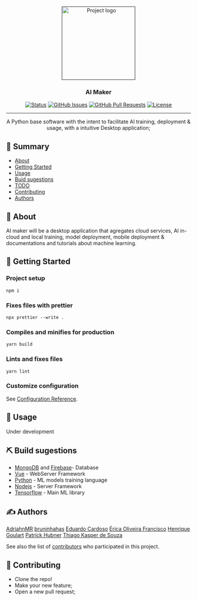 <p align="center">
  <a href="" rel="noopener">
 <img width=200px src="https://user-images.githubusercontent.com/83460816/188367621-2e70843d-1d39-4726-9ba1-a9fa8ce33c8f.png" alt="Project logo"></a>
</p>

<h3 align="center">AI Maker</h3>

<div align="center">

[![Status](https://img.shields.io/badge/status-active-success.svg)]()
[![GitHub Issues](https://img.shields.io/github/issues/ThiagoKS-7/AI-maker.svg)](https://github.com/ThiagoKS-7/AI-maker/issues)
[![GitHub Pull Requests](https://img.shields.io/github/issues-pr/ThiagoKS-7/AI-maker.svg)](https://github.com/ThiagoKS-7/AI-maker/pulls)
[![License](https://img.shields.io/badge/license-MIT-blue.svg)](/LICENSE)

</div>

---

<p align="center"> A Python base software with the intent to facilitate AI training, deployment & usage, with a intuitive Desktop application;
    <br> 
</p>

## 📝 Summary

- [About](#about)
- [Getting Started](#getting_started)
- [Usage](#usage)
- [Buid sugestions](#built_using)
- [TODO](./TODO.md)
- [Contributing](./CONTRIBUTING.md)
- [Authors](#authors)

## 🧐 About <a name = "about"></a>

AI maker will be a desktop application that agregates cloud services, AI in-cloud and local training, model deployment,
mobile deployment & documentations and tutorials about machine learning.

## 🏁 Getting Started <a name = "getting_started"></a>

### Project setup

```
npm i
```

### Fixes files with prettier

```
npx prettier --write .
```

### Compiles and minifies for production

```
yarn build
```

### Lints and fixes files

```
yarn lint
```

### Customize configuration

See [Configuration Reference](https://cli.vuejs.org/config/).

## 🎈 Usage <a name="usage"></a>

Under development

## ⛏️ Build sugestions <a name = "built_using"></a>

- [MongoDB](https://www.mongodb.com/) and [Firebase](https://firebase.google.com)- Database
- [Vue](https://vuejs.org) - WebServer Framework
- [Python](https://www.python.org) - ML models training language
- [Nodejs](https://nodejs.org/en/) - Server Framework
- [Tensorflow](https://www.tensorflow.org/resources/models-datasets) - Main ML library

## ✍️ Authors <a name = "authors"></a>

[AdriahnMR](https://github.com/AdriahnMR)
[bruninhahas](https://github.com/bruninhahas)
[Eduardo Cardoso](https://github.com/Eduardocardosodev)
[Érica Oliveira Francisco](https://github.com/ericaolifra)
[Henrique Goulart](https://github.com/henriqgoulart)
[Patrick Hubner](https://github.com/PatrickHubner)
[Thiago Kasper de Souza](https://github.com/ThiagoKS-7)

See also the list of [contributors](https://github.com/ThiagoKS-7/Ai-maker/contributors) who participated in this project.

## 🎉 Contributing <a name = "contributing"></a>

- Clone the repo!
- Make your new feature;
- Open a new pull request;
